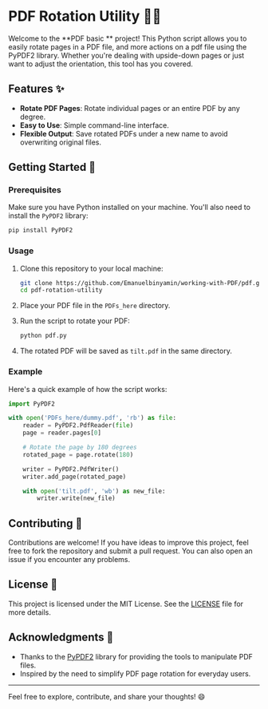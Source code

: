 ﻿
# PDF Rotation Utility 📄🔄

Welcome to the **PDF basic ** project! This Python script allows you to easily rotate pages in a PDF file, and more actions on a pdf file using the PyPDF2 library. 
Whether you're dealing with upside-down pages or just want to adjust the orientation, this tool has you covered.

## Features ✨

- **Rotate PDF Pages**: Rotate individual pages or an entire PDF by any degree.
- **Easy to Use**: Simple command-line interface.
- **Flexible Output**: Save rotated PDFs under a new name to avoid overwriting original files.

## Getting Started 🚀

### Prerequisites

Make sure you have Python installed on your machine. You'll also need to install the `PyPDF2` library:

```bash
pip install PyPDF2
```

### Usage

1. Clone this repository to your local machine:

    ```bash
    git clone https://github.com/Emanuelbinyamin/working-with-PDF/pdf.git
    cd pdf-rotation-utility
    ```

2. Place your PDF file in the `PDFs_here` directory.

3. Run the script to rotate your PDF:

    ```bash
    python pdf.py
    ```

4. The rotated PDF will be saved as `tilt.pdf` in the same directory.

### Example

Here's a quick example of how the script works:

```python
import PyPDF2

with open('PDFs_here/dummy.pdf', 'rb') as file:
    reader = PyPDF2.PdfReader(file)
    page = reader.pages[0]

    # Rotate the page by 180 degrees
    rotated_page = page.rotate(180)

    writer = PyPDF2.PdfWriter()
    writer.add_page(rotated_page)

    with open('tilt.pdf', 'wb') as new_file:
        writer.write(new_file)
```

## Contributing 🤝

Contributions are welcome! If you have ideas to improve this project, feel free to fork the repository and submit a pull request. You can also open an issue if you encounter any problems.

## License 📄

This project is licensed under the MIT License. See the [LICENSE](LICENSE) file for more details.

## Acknowledgments 🙌

- Thanks to the [PyPDF2](https://pypi.org/project/PyPDF2/) library for providing the tools to manipulate PDF files.
- Inspired by the need to simplify PDF page rotation for everyday users.

---

Feel free to explore, contribute, and share your thoughts! 😄
```

